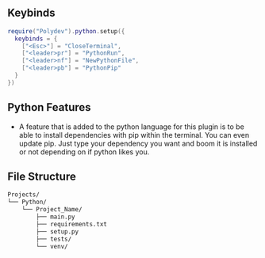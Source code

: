 ## Keybinds
```lua
require("Polydev").python.setup({
  keybinds = {
    ["<Esc>"] = "CloseTerminal",
    ["<leader>pr"] = "PythonRun",
    ["<leader>nf"] = "NewPythonFile",
    ["<leader>pb"] = "PythonPip"
  }
})
```

## Python Features
* A feature that is added to the python language for this plugin is to be able to install dependencies with pip within the terminal. You can even update pip. Just type your dependency you want and boom it is installed or not depending on if python likes you.

## File Structure
```md
Projects/
└── Python/
    └── Project_Name/
        ├── main.py
        ├── requirements.txt
        ├── setup.py
        ├── tests/
        └── venv/

```
